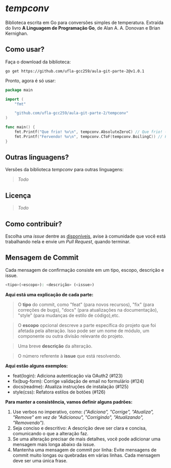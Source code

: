 *tempconv*
=====
Biblioteca escrita em Go para conversões simples de temperatura. Extraída do livro **A Linguagem de Programação Go**, de Alan A. A. Donovan e Brian Kernighan. 

Como usar?
----
Faça o download da biblioteca:

`go get https://github.com/ufla-gcc259/aula-git-parte-2@v1.0.1`

Pronto, agora é só usar:
```go
package main

import (
	"fmt"

	"github.com/ufla-gcc259/aula-git-parte-2/tempconv"
)

func main() {
	fmt.Printf("Que frio! %v\n", tempconv.AbsoluteZeroC) // Que frio! -273.15°C
	fmt.Printf("Fervendo! %v\n", tempconv.CToF(tempconv.BoilingC)) // Fervendo! 212°F
}
```

Outras linguagens?
----
Versões da biblioteca *tempconv* para outras linguagens:

> *Todo*


Licença
-----

> *Todo*


Como contribuir?
----
Escolha uma *issue* dentre as [disponíveis](https://github.com/ufla-gcc259/aula-git-parte-2/issues), avise à comunidade que você está trabalhando nela e envie um *Pull Request*, quando terminar.

## Mensagem de Commit
Cada mensagem de confirmação consiste em um tipo, escopo, descrição e issue. 

```php
<tipo>(<escopo>): <descrição> (<issue>)
```

**Aqui está uma explicação de cada parte:**


> O **tipo** do commit, como "feat" (para novos recursos), "fix" (para correções de bugs), "docs" (para atualizações na documentação), "style" (para mudanças de estilo de código),etc.

> O **escopo** opcional descreve a parte específica do projeto que foi afetada pela alteração. Isso pode ser um nome de módulo, um componente ou outra divisão relevante do projeto.

> Uma breve **descrição** da alteração.

> O número referente à **issue** que está resolvendo.

**Aqui estão alguns exemplos:**

* feat(login): Adiciona autenticação via OAuth2 (#123)
* fix(bug-form): Corrige validação de email no formulário (#124)
* docs(readme): Atualiza instruções de instalação (#125)
* style(css): Refatora estilos de botões (#126)

**Para manter a consistência, vamos definir alguns padrões:**

1. Use verbos no imperativo, como: *("Adiciona", "Corrige", "Atualiza", "Remove" em vez de "Adicionou", "Corrigindo", "Atualizando", "Removendo").*
2. Seja conciso e descritivo: A descrição deve ser clara e concisa, comunicando o que a alteração faz.
3. Se uma alteração precisar de mais detalhes, você pode adicionar uma mensagem mais longa abaixo da issue.
4. Mantenha uma mensagem de commit por linha: Evite mensagens de commit muito longas ou quebradas em várias linhas. Cada mensagem deve ser uma única frase.
